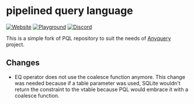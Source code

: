 # pipelined query language

[![Website](https://img.shields.io/badge/INTRO-WEB-blue?style=for-the-badge)](https://pql.dev)
[![Playground](https://img.shields.io/badge/INTRO-PLAYGROUND-blue?style=for-the-badge)](https://pql.dev)
[![Discord](https://img.shields.io/discord/1120882187785470113?label=discord%20chat&style=for-the-badge)](https://discord.gg/PbeXzrWP)

This is a simple fork of PQL repository to suit the needs of [Anyquery](https://anyquery.dev) project.

## Changes

- EQ operator does not use the coalesce function anymore. This change was needed because if a table parameter was used, SQLite wouldn't return the constraint to the vtable because PQL would embrace it with a coalesce function.
